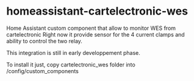 # homeassistant-cartelectronic-wes

Home Assistant custom component that allow to monitor WES from cartelectronic
Right now it provide sensor for the 4 current clamps and ability to control the two relay.

This integration is still in early developpement phase.

To install it just, copy cartelectronic_wes folder into /config/custom_components
